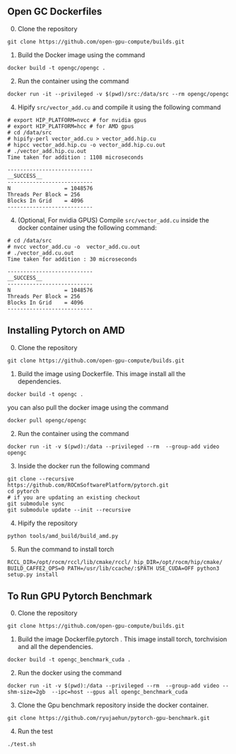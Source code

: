 ## Open GC Dockerfiles


0. Clone the repository
```
git clone https://github.com/open-gpu-compute/builds.git
```
1. Build the Docker image using the command
```
docker build -t opengc/opengc .
```
2. Run the container using the command 
```
docker run -it --privileged -v $(pwd)/src:/data/src --rm opengc/opengc
```
4. Hipify `src/vector_add.cu` and compile it using the following command
```
# export HIP_PLATFORM=nvcc # for nvidia gpus
# export HIP_PLATFORM=hcc # for AMD gpus
# cd /data/src
# hipify-perl vector_add.cu > vector_add.hip.cu
# hipcc vector_add.hip.cu -o vector_add.hip.cu.out
# ./vector_add.hip.cu.out
Time taken for addition : 1108 microseconds

---------------------------
__SUCCESS__
---------------------------
N                 = 1048576
Threads Per Block = 256
Blocks In Grid    = 4096
---------------------------
```
4. (Optional, For nvidia GPUS) Compile `src/vector_add.cu` inside the docker container using the following command:
```
# cd /data/src
# nvcc vector_add.cu -o  vector_add.cu.out
# ./vector_add.cu.out
Time taken for addition : 30 microseconds

---------------------------
__SUCCESS__
---------------------------
N                 = 1048576
Threads Per Block = 256
Blocks In Grid    = 4096
---------------------------
```

## Installing Pytorch on AMD 

0. Clone the repository
```
git clone https://github.com/open-gpu-compute/builds.git
```
1. Build the image using Dockerfile. This image  install all the dependencies. 
```
docker build -t opengc .
```
you can also pull the docker image using the command 
```
docker pull opengc/opengc
```
2. Run the container using the command 
```
docker run -it -v $(pwd):/data --privileged --rm  --group-add video  opengc

```
3. Inside the docker run the following command 
```
git clone --recursive https://github.com/ROCmSoftwarePlatform/pytorch.git
cd pytorch
# if you are updating an existing checkout
git submodule sync
git submodule update --init --recursive
```
4. Hipify the repository
```
python tools/amd_build/build_amd.py
```
5. Run the command to install torch
```
RCCL_DIR=/opt/rocm/rccl/lib/cmake/rccl/ hip_DIR=/opt/rocm/hip/cmake/  BUILD_CAFFE2_OPS=0 PATH=/usr/lib/ccache/:$PATH USE_CUDA=OFF python3 setup.py install
```


## To Run GPU Pytorch Benchmark

0. Clone the repository
```
git clone https://github.com/open-gpu-compute/builds.git
```
1. Build the image Dockerfile.pytorch . This image install torch, torchvision and  all the dependencies. 
```
docker build -t opengc_benchmark_cuda .
```
2. Run the docker using the command 
```
docker run -it -v $(pwd):/data --privileged --rm  --group-add video --shm-size=2gb  --ipc=host --gpus all opengc_benchmark_cuda
```
3. Clone the Gpu benchmark repository inside the docker container.
```
git clone https://github.com/ryujaehun/pytorch-gpu-benchmark.git
```
4. Run the test
```
./test.sh
```
